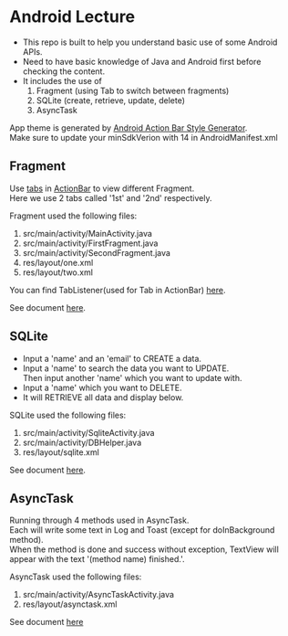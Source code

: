# Android Lecture
- This repo is built to help you understand basic use of some Android APIs.
- Need to have basic knowledge of Java and Android first before checking the content.
- It includes the use of
    1. Fragment (using Tab to switch between fragments)
    2. SQLite (create, retrieve, update, delete)
    3. AsyncTask

App theme is generated by [Android Action Bar Style Generator](http://jgilfelt.github.io/android-actionbarstylegenerator/).  
Make sure to update your minSdkVerion with 14 in AndroidManifest.xml

## Fragment

Use [tabs](http://developer.android.com/design/building-blocks/tabs.html)
in [ActionBar](http://developer.android.com/guide/topics/ui/actionbar.html)
to view different Fragment.  
Here we use 2 tabs called '1st' and '2nd' respectively.

Fragment used the following files:
1. src/main/activity/MainActivity.java  
2. src/main/activity/FirstFragment.java  
3. src/main/activity/SecondFragment.java  
4. res/layout/one.xml  
5. res/layout/two.xml

You can find TabListener(used for Tab in ActionBar) [here](https://gist.github.com/tonyhsu23/26cdd71a6a0f08cab3b1).

See document [here](http://developer.android.com/guide/components/fragments.html).

## SQLite

- Input a 'name' and an 'email' to CREATE a data.  
- Input a 'name' to search the data you want to UPDATE.  
Then input another 'name' which you want to update with.
- Input a 'name' which you want to DELETE.
- It will RETRIEVE all data and display below.


SQLite used the following files:
1. src/main/activity/SqliteActivity.java  
2. src/main/activity/DBHelper.java  
3. res/layout/sqlite.xml

See document [here](http://developer.android.com/reference/android/database/sqlite/SQLiteDatabase.html).

## AsyncTask

Running through 4 methods used in AsyncTask.  
Each will write some text in Log and Toast (except for doInBackground method).  
When the method is done and success without exception, TextView will appear with the text '(method name) finished.'.

AsyncTask used the following files:
1. src/main/activity/AsyncTaskActivity.java  
2. res/layout/asynctask.xml

See document [here](http://developer.android.com/reference/android/os/AsyncTask.html)
